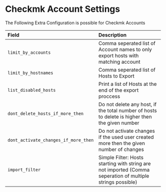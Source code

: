 # Checkmk Account Settings

The Following Extra Configuration is possible for Checkmk Accounts

| Field                                | Description                                                                                    |
| :----------------------------------- | :--------------------------------------------------------------------------------------------- |
| `limit_by_accounts`                  | Comma seperated list of Account names to only export hosts with matching account               |
| `limit_by_hostnames`                 | Comma seperated list of Hosts to Export                                                        |
| `list_disabled_hosts `               | Print a list of Hosts at the end of the export proccess                                        |
| `dont_delete_hosts_if_more_then`     | Do not delete any host, if the total number of hosts to delete is higher then the given number |
| `dont_activate_changes_if_more_then` | Do not activate changes if the used user created more then the given number of changes         |
| `import_filter` | Simple Filter: Hosts starting with string are not imported (Comma seperation of multiple strings possible) |

